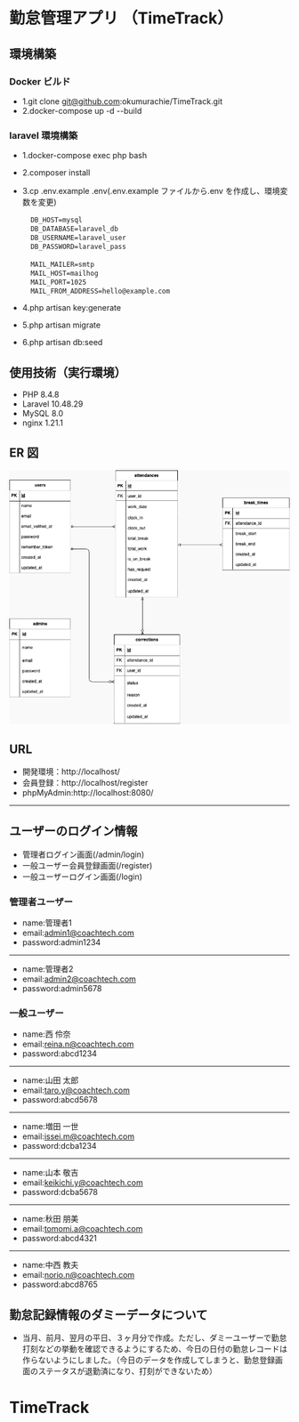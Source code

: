 # 勤怠管理アプリ （TimeTrack）

## 環境構築

### Docker ビルド
- 1.git clone git@github.com:okumurachie/TimeTrack.git
- 2.docker-compose up -d --build

### laravel 環境構築
- 1.docker-compose exec php bash
- 2.composer install
- 3.cp .env.example .env(.env.example ファイルから.env を作成し、環境変数を変更)


        DB_HOST=mysql
        DB_DATABASE=laravel_db
        DB_USERNAME=laravel_user
        DB_PASSWORD=laravel_pass

        MAIL_MAILER=smtp
        MAIL_HOST=mailhog
        MAIL_PORT=1025
        MAIL_FROM_ADDRESS=hello@example.com


- 4.php artisan key:generate
- 5.php artisan migrate
- 6.php artisan db:seed

## 使用技術（実行環境）
- PHP 8.4.8
- Laravel 10.48.29
- MySQL 8.0
- nginx 1.21.1

## ER 図

![ER図](./index.png)

## URL

- 開発環境：http://localhost/
- 会員登録：http://localhost/register
- phpMyAdmin:http://localhost:8080/


---
## ユーザーのログイン情報

- 管理者ログイン画面(/admin/login)
- 一般ユーザー会員登録画面(/register)
- 一般ユーザーログイン画面(/login)

### 管理者ユーザー
- name:管理者1
- email:admin1@coachtech.com
- password:admin1234
---
- name:管理者2
- email:admin2@coachtech.com
- password:admin5678

### 一般ユーザー
- name:西 伶奈
- email:reina.n@coachtech.com
- password:abcd1234
---
- name:山田 太郎
- email:taro.y@coachtech.com
- password:abcd5678
---
- name:増田 一世
- email:issei.m@coachtech.com
- password:dcba1234
---
- name:山本 敬吉
- email:keikichi.y@coachtech.com
- password:dcba5678
---
- name:秋田 朋美
- email:tomomi.a@coachtech.com
- password:abcd4321
---
- name:中西 教夫
- email:norio.n@coachtech.com
- password:abcd8765

## 勤怠記録情報のダミーデータについて
- 当月、前月、翌月の平日、３ヶ月分で作成。ただし、ダミーユーザーで勤怠打刻などの挙動を確認できるようにするため、今日の日付の勤怠レコードは作らないようにしました。（今日のデータを作成してしまうと、勤怠登録画面のステータスが退勤済になり、打刻ができないため）
# TimeTrack
